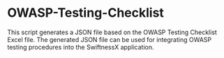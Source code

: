 # OWASP-Testing-Checklist
This script generates a JSON file based on the OWASP Testing Checklist Excel file. The generated JSON file can be used for integrating OWASP testing procedures into the SwiftnessX application.
